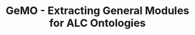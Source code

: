 ---
title: "GeMO - Extracting General Modules for ALC Ontologies"

description:  'This is a tool for extracting knowledge from an ontology that is relevant for a specified signature of concept and role names (classes and object properties). The term "general module" generalizes the notions of uniform interpolation and classical modules. In particular, given a signature and an ontology, GeMO computes a new ontology --- the general module --- that preserves all logical entailments of the ontology that can be expressed using only the names from that ontology. Different to a classical module, the general module does not have to be a subset of the ontology, but may contain axioms that are not in the original ontology, which can lead to more focussed results. However, different to a uniform interpolant, the general module may still contain names that are not in the specifed signature, which can lead to smaller axioms.:'

category: 'Tools'

keywords:
- 'Ontologies'
- 'Modularity'

external_link: https://hub.docker.com/r/yh1997/demo_gemo

---